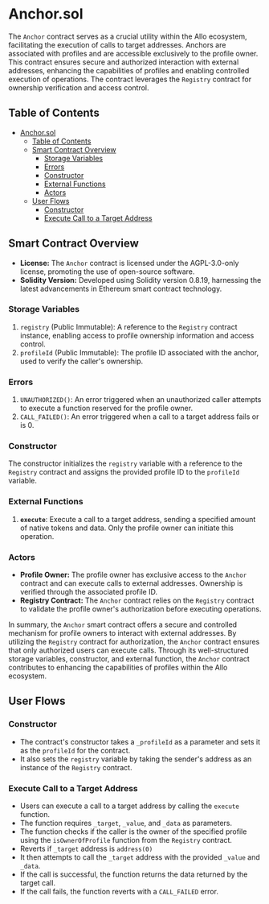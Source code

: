 # Anchor.sol

The `Anchor` contract serves as a crucial utility within the Allo ecosystem, facilitating the execution of calls to target addresses. Anchors are associated with profiles and are accessible exclusively to the profile owner. This contract ensures secure and authorized interaction with external addresses, enhancing the capabilities of profiles and enabling controlled execution of operations. The contract leverages the `Registry` contract for ownership verification and access control.

## Table of Contents

- [Anchor.sol](#anchorsol)
  - [Table of Contents](#table-of-contents)
  - [Smart Contract Overview](#smart-contract-overview)
    - [Storage Variables](#storage-variables)
    - [Errors](#errors)
    - [Constructor](#constructor)
    - [External Functions](#external-functions)
    - [Actors](#actors)
  - [User Flows](#user-flows)
    - [Constructor](#constructor-1)
    - [Execute Call to a Target Address](#execute-call-to-a-target-address)

## Smart Contract Overview

- **License:** The `Anchor` contract is licensed under the AGPL-3.0-only license, promoting the use of open-source software.
- **Solidity Version:** Developed using Solidity version 0.8.19, harnessing the latest advancements in Ethereum smart contract technology.

### Storage Variables

1. `registry` (Public Immutable): A reference to the `Registry` contract instance, enabling access to profile ownership information and access control.
2. `profileId` (Public Immutable): The profile ID associated with the anchor, used to verify the caller's ownership.

### Errors

1. `UNAUTHORIZED()`: An error triggered when an unauthorized caller attempts to execute a function reserved for the profile owner.
2. `CALL_FAILED()`: An error triggered when a call to a target address fails or is 0.

### Constructor

The constructor initializes the `registry` variable with a reference to the `Registry` contract and assigns the provided profile ID to the `profileId` variable.

### External Functions

1. **`execute`**: Execute a call to a target address, sending a specified amount of native tokens and data. Only the profile owner can initiate this operation.

### Actors

- **Profile Owner:** The profile owner has exclusive access to the `Anchor` contract and can execute calls to external addresses. Ownership is verified through the associated profile ID.
- **Registry Contract:** The `Anchor` contract relies on the `Registry` contract to validate the profile owner's authorization before executing operations.

In summary, the `Anchor` smart contract offers a secure and controlled mechanism for profile owners to interact with external addresses. By utilizing the `Registry` contract for authorization, the `Anchor` contract ensures that only authorized users can execute calls. Through its well-structured storage variables, constructor, and external function, the `Anchor` contract contributes to enhancing the capabilities of profiles within the Allo ecosystem.

## User Flows

### Constructor

- The contract's constructor takes a `_profileId` as a parameter and sets it as the `profileId` for the contract.
- It also sets the `registry` variable by taking the sender's address as an instance of the `Registry` contract.

### Execute Call to a Target Address

- Users can execute a call to a target address by calling the `execute` function.
- The function requires `_target`, `_value`, and `_data` as parameters.
- The function checks if the caller is the owner of the specified profile using the `isOwnerOfProfile` function from the `Registry` contract.
- Reverts if `_target` address is `address(0)`
- It then attempts to call the `_target` address with the provided `_value` and `_data`.
- If the call is successful, the function returns the data returned by the target call.
- If the call fails, the function reverts with a `CALL_FAILED` error.
